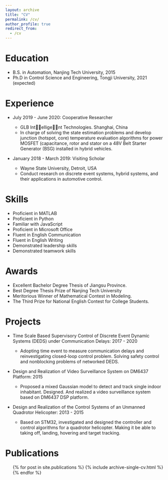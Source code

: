 ```yaml
---
layout: archive
title: "CV"
permalink: /cv/
author_profile: true
redirect_from:
  - /cv
---
```


Education
======
* B.S. in Automation, Nanjing Tech University, 2015
* Ph.D in Control Science and Engineering, Tongji University, 2021 (expected)

Experience
======
* July 2019 - June 2020: Cooperative Researcher
  * GLB Int􏰔􏰕ellige􏰔􏰕nt Technologies. Shanghai, China
  * In charge of solving the state estimation problems and develop junction (hotspot, core) temperature evaluation algorithms for power MOSFET (capacitance, rotor and stator on a 48V Belt Starter Generator (BSG) installed in hybrid vehicles.

* January 2018 - March 2019: Visiting Scholar
  * Wayne State University, Detroit, USA
  * Conduct research on discrete event systems, hybrid systems, and their applications in automotive control.
  
Skills
======
* Proficient in  MATLAB 
* Proficient in Python 
* Familiar with JavaScript
* Proficient in Microsoft Office
* Fluent in English Communication
* Fluent in  English Writing
* Demonstrated leadership skills
* Demonstrated teamwork skills

Awards
======
* Excellent Bachelor Degree Thesis of Jiangsu Province. 
* Best Degree Thesis Prize of Nanjing Tech University
* Meritorious Winner of Mathematical Contest in Modeling.
* The Third Prize for National English Contest for College Students.

Projects
======
* Time Scale Based Supervisory Control of Discrete Event Dynamic Systems (DEDS) under Communication Delays: 2017 - 2020
  * Adopting time event to measure communication delays and reinvestigating closed-loop control problem. Solving safety control and nonblocking problems of networked DEDS.

* Design and Realization of Video Surveillance System on DM6437 Platform: 2015
  * Proposed a mixed Gaussian model to detect and track single indoor inhabitant. Designed. And realized a video surveillance system based on DM6437 DSP platform.

* Design and Realization of the Control Systems of an Unmanned Quadrotor Helicopter: 2013 - 2015
  * Based on STM32, investigated and designed the controller and control algorithms for a quadrotor helicopter. Making it be able to taking off, landing, hovering and target tracking.
  
Publications
======
  <ul>{% for post in site.publications %}
    {% include archive-single-cv.html %}
  {% endfor %}</ul>
  
